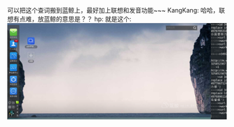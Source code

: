 可以把这个查词搬到蓝鲸上，最好加上联想和发音功能~~~
KangKang: 哈哈，联想有点难，放蓝鲸的意思是？？
hp: 就是这个: ![蓝鲸](https://github.com/XiyouyLinuxGroup-2017-Summer/teamE_rep/blob/master/Q&A/%E8%93%9D%E9%B2%B8%E5%BC%80%E5%8F%91%E8%80%85%E5%B9%B3%E5%8F%B0.png?raw=true)

